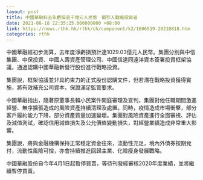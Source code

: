 ```yaml
---
layout: post
title: 中國華融料去年虧損逾千億元人民幣　擬引入戰略投資者
date: 2021-08-18 22:35:25.000000000 +08:00
link: https://news.rthk.hk/rthk/ch/component/k2/1606519-20210818.htm
categories: rthk
---
```


中國華融經初步測算，去年度淨虧損預計達1029.03億元人民幣。集團分別與中信集團、中保投資、中國人壽資產管理公司、中國信達同遠洋資本簽署投資框架協議，通過認購中國華融新發行股份進行戰略投資。

集團說，框架協議並非具約束力的正式股份認購文件，但若潛在戰略投資獲得實施，將有效補充公司資本，保證滿足監管要求。

中國華融指出，隨著原董事長賴小民案件開庭審理及宣判，集團對他任職期間激進經營、無序擴張造成的風險資產持續清理及處置。同時，疫情造成市場衝擊，部分客戶履約能力下降，部分資產質量加速變壞。集團對風險資產進行全面審視、評估及減值測試，確認信用減值損失及公允價值變動損失，對經營業績造成非常重大影響。

集團說，將與金融機構保持正常穩定資金往來，流動性充足，境內外債券按期兌付，流動性風險可控，亦會持續推進回歸主業、化險瘦身發展戰略。

中國華融股份自今年4月1日起暫停買賣，等待刊發經審核2020年度業績，並將繼續暫停買賣。

